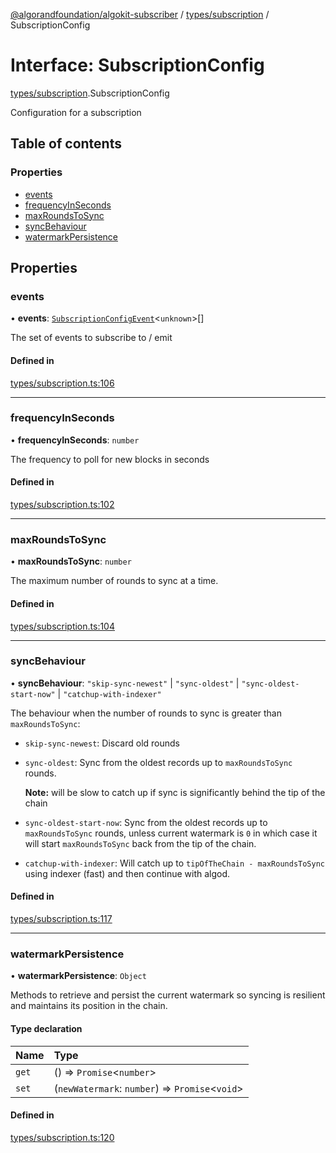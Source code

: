 [@algorandfoundation/algokit-subscriber](../README.md) / [types/subscription](../modules/types_subscription.md) / SubscriptionConfig

# Interface: SubscriptionConfig

[types/subscription](../modules/types_subscription.md).SubscriptionConfig

Configuration for a subscription

## Table of contents

### Properties

- [events](types_subscription.SubscriptionConfig.md#events)
- [frequencyInSeconds](types_subscription.SubscriptionConfig.md#frequencyinseconds)
- [maxRoundsToSync](types_subscription.SubscriptionConfig.md#maxroundstosync)
- [syncBehaviour](types_subscription.SubscriptionConfig.md#syncbehaviour)
- [watermarkPersistence](types_subscription.SubscriptionConfig.md#watermarkpersistence)

## Properties

### events

• **events**: [`SubscriptionConfigEvent`](types_subscription.SubscriptionConfigEvent.md)\<`unknown`\>[]

The set of events to subscribe to / emit

#### Defined in

[types/subscription.ts:106](https://github.com/algorandfoundation/algokit-subscriber-ts/blob/main/src/types/subscription.ts#L106)

___

### frequencyInSeconds

• **frequencyInSeconds**: `number`

The frequency to poll for new blocks in seconds

#### Defined in

[types/subscription.ts:102](https://github.com/algorandfoundation/algokit-subscriber-ts/blob/main/src/types/subscription.ts#L102)

___

### maxRoundsToSync

• **maxRoundsToSync**: `number`

The maximum number of rounds to sync at a time.

#### Defined in

[types/subscription.ts:104](https://github.com/algorandfoundation/algokit-subscriber-ts/blob/main/src/types/subscription.ts#L104)

___

### syncBehaviour

• **syncBehaviour**: ``"skip-sync-newest"`` \| ``"sync-oldest"`` \| ``"sync-oldest-start-now"`` \| ``"catchup-with-indexer"``

The behaviour when the number of rounds to sync is greater than `maxRoundsToSync`:
 * `skip-sync-newest`: Discard old rounds
 * `sync-oldest`: Sync from the oldest records up to `maxRoundsToSync` rounds.

   **Note:** will be slow to catch up if sync is significantly behind the tip of the chain
 * `sync-oldest-start-now`: Sync from the oldest records up to `maxRoundsToSync` rounds, unless
   current watermark is `0` in which case it will start `maxRoundsToSync` back from the tip of the chain.
 * `catchup-with-indexer`: Will catch up to `tipOfTheChain - maxRoundsToSync` using indexer (fast) and then
   continue with algod.

#### Defined in

[types/subscription.ts:117](https://github.com/algorandfoundation/algokit-subscriber-ts/blob/main/src/types/subscription.ts#L117)

___

### watermarkPersistence

• **watermarkPersistence**: `Object`

Methods to retrieve and persist the current watermark so syncing is resilient and maintains
its position in the chain.

#### Type declaration

| Name | Type |
| :------ | :------ |
| `get` | () => `Promise`\<`number`\> |
| `set` | (`newWatermark`: `number`) => `Promise`\<`void`\> |

#### Defined in

[types/subscription.ts:120](https://github.com/algorandfoundation/algokit-subscriber-ts/blob/main/src/types/subscription.ts#L120)
